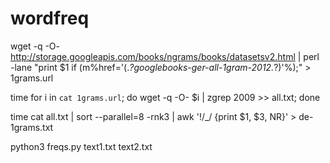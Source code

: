 # wordfreq

wget -q -O- http://storage.googleapis.com/books/ngrams/books/datasetsv2.html | perl -lane "print \$1 if (m%href='(.*?googlebooks-ger-all-1gram-2012.*?)'%);" > 1grams.url

time for i in `cat 1grams.url`; do wget -q -O- $i | zgrep 2009 >> all.txt; done

time cat all.txt | sort --parallel=8 -rnk3 | awk '!/_/ {print $1, $3, NR}' > de-1grams.txt

python3 freqs.py text1.txt text2.txt
